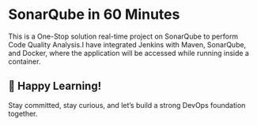 # SonarQube in 60 Minutes

This is a One-Stop solution real-time project on SonarQube to perform Code Quality Analysis.I have integrated Jenkins with Maven, SonarQube, and Docker, where the application will be accessed while running inside a container.


## 🎉 Happy Learning!

Stay committed, stay curious, and let’s build a strong DevOps foundation together.

